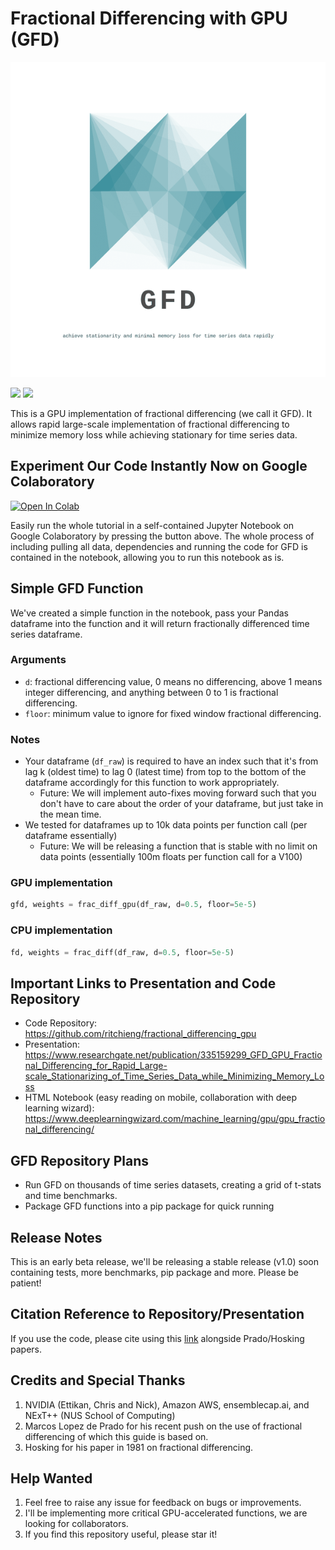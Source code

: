 # Fractional Differencing with GPU (GFD)
<p align="center">
    <img src="./assets/gfd_logo_transparent_resize.png"/>
</p>

<img src="https://img.shields.io/badge/license-MIT-green.svg"/>
<img src="https://img.shields.io/badge/version-v0.1-blue.svg"/>

This is a GPU implementation of fractional differencing (we call it GFD). It allows rapid large-scale implementation of fractional differencing to minimize memory loss while achieving stationary for time series data.

## Experiment Our Code Instantly Now on Google Colaboratory

[![Open In Colab](https://colab.research.google.com/assets/colab-badge.svg)](https://colab.research.google.com/github/ritchieng/fractional_differencing_gpu/blob/master/notebooks/gpu_fractional_differencing.ipynb)

Easily run the whole tutorial in a self-contained Jupyter Notebook on Google Colaboratory by pressing the button above. The whole process of including pulling all data, dependencies and running the code for GFD is contained in the notebook, allowing you to run this notebook as is.

## Simple GFD Function

We've created a simple function in the notebook, pass your Pandas dataframe into the function and it will return fractionally differenced time series dataframe.

### Arguments
- `d`: fractional differencing value, 0 means no differencing, above 1 means integer differencing, and anything between 0 to 1 is fractional differencing.
- `floor`: minimum value to ignore for fixed window fractional differencing.
    
### Notes
- Your dataframe (`df_raw`) is required to have an index such that it's from lag k (oldest time) to lag 0 (latest time) from top to the bottom of the dataframe accordingly for this function to work appropriately.
    - Future: We will implement auto-fixes moving forward such that you don't have to care about the order of your dataframe, but just take in the mean time.
- We tested for dataframes up to 10k data points per function call (per dataframe essentially)
    - Future: We will be releasing a function that is stable with no limit on data points (essentially 100m floats per function call for a V100)

### GPU implementation

```python
gfd, weights = frac_diff_gpu(df_raw, d=0.5, floor=5e-5)
```

### CPU implementation

```python
fd, weights = frac_diff(df_raw, d=0.5, floor=5e-5)
```

## Important Links to Presentation and Code Repository
- Code Repository: https://github.com/ritchieng/fractional_differencing_gpu
- Presentation: https://www.researchgate.net/publication/335159299_GFD_GPU_Fractional_Differencing_for_Rapid_Large-scale_Stationarizing_of_Time_Series_Data_while_Minimizing_Memory_Loss
- HTML Notebook (easy reading on mobile, collaboration with deep learning wizard): https://www.deeplearningwizard.com/machine_learning/gpu/gpu_fractional_differencing/

## GFD Repository Plans
- Run GFD on thousands of time series datasets, creating a grid of t-stats and time benchmarks.
- Package GFD functions into a pip package for quick running

## Release Notes
This is an early beta release, we'll be releasing a stable release (v1.0) soon containing tests, more benchmarks, pip package and more. Please be patient!

## Citation Reference to Repository/Presentation
If you use the code, please cite using this [link](https://www.researchgate.net/publication/335159299_GFD_GPU_Fractional_Differencing_for_Rapid_Large-scale_Stationarizing_of_Time_Series_Data_while_Minimizing_Memory_Loss) alongside Prado/Hosking papers.

## Credits and Special Thanks
1. NVIDIA (Ettikan, Chris and Nick), Amazon AWS, ensemblecap.ai, and NExT++ (NUS School of Computing)
2. Marcos Lopez de Prado  for his recent push on the use of fractional differencing of which this guide is based on.
3. Hosking for his paper in 1981 on fractional differencing.

## Help Wanted
1. Feel free to raise any issue for feedback on bugs or improvements.
2. I'll be implementing more critical GPU-accelerated functions, we are looking for collaborators.
3. If you find this repository useful, please star it!
